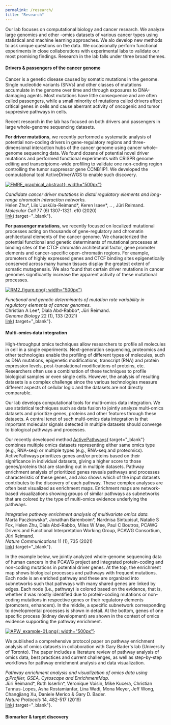 ```yaml
---
permalink: /research/
title: "Research"
---
```


Our lab focuses on computational biology and cancer research. We analyze large genomics and other -omics datasets of various cancer types using statistical and machine learning approaches. We alo develop new methods to ask unique questions on the data. We occasionally perform functional experiments in close collaborations with experimental labs to validate our most promising findings. Research in the lab falls under three broad themes.

#### Drivers & passengers of the cancer genome

Cancer is a genetic disease caused by somatic mutations in the genome. Single nucleotide variants (SNVs) and other classes of mutations accumulate in the genome over time and through exposures to DNA-damaging agents. Most mutations have little consequence and are often called passengers, while a small minority of mutations called drivers affect critical genes in cells and cause aberrant activity of oncogenic and tumor suppresive pathways in cells.

Recent research in the lab has focused on both drivers and passengers in large whole-genome sequencing datasets.

**For driver mutations**, we recently performed a systematic analysis of potential non-coding drivers in gene-regulatory regions and three-dimensional interaction hubs of the cancer genome using cancer whole-genome sequencing data. We found dozens of potential novel driver mutations and performed functional experiments with CRISPR genome editing and transcriptome-wide profiling to validate one non-coding region controlling the tumor suppressor gene CCNB1IP1. We developed the computational tool ActiveDriverWGS to enable such discovery. 

[![FMRE_graphical_abstract](/assets/images/research/FMRE_graphical_abstract.png){: width="500px"}](/assets/images/research/FMRE_graphical_abstract.png)

*Candidate cancer driver mutations in distal regulatory elements and long-range chromatin interaction networks.*  
Helen Zhu\*, Liis Uusküla-Reimand\*, Keren Isaev\*, .. , Jüri Reimand.  
*Molecular Cell* 77 (6) 1307-1321. e10 (2020)  
[link](https://www.sciencedirect.com/science/article/pii/S1097276519309578){:target="_blank"}.  

**For passenger mutations**, we recently focused on localized mutational processes acting on thousands of gene-regulatory and chromatin architectural elements of the cancer genome. We characterized the potential functional and genetic determinants of mutational processes at binding sites of the CTCF chromatin architectural factor, gene promoter elements and cancer-specific open-chromatin regions. For example, promoters of highly expressed genes and CTCF binding sites epigenetically conserved across many human tissues display the greatest extent of somatic mutagenesis. We also found that certain driver mutations in cancer genomes significantly increase the apparent activity of these mutational processes.

[![RM2_figure.png](/assets/images/research/RM2_figure.png){: width="500px"}](/assets/images/research/RM2_figure.png)

*Functional and genetic determinants of mutation rate variability in regulatory elements of cancer genomes.*  
Christian A Lee\*, Diala Abd-Rabbo\*, Jüri Reimand.  
*Genome Biology* 22 (1), 133 (2021)  
[link](https://genomebiology.biomedcentral.com/articles/10.1186/s13059-021-02318-x){:target="_blank"}.


#### Multi-omics data integration

High-throughput omics techniques allow researchers to profile all molecules in cell in a single experiments. Next-generation sequencing, proteomics and other technologies enable the profiling of different types of molecules, such as DNA mutations, epigenetic modifications, transcript (RNA) and protein expression levels, post-translational modifications of proteins, etc. Researchers often use a combination of these techniques to profile biological samples or even single cells. However, the analysis of resulting datasets is a complex challenge since the various technologies measure different aspects of cellular logic and the datasets are not directly comparable. 

Our lab develops computational tools for multi-omics data integration. We use statistical techniques such as data fusion to jointly analyze multi-omics datasets and prioritize genes, proteins and other features through these datasets. A central tenet of such multi-omics data integration is that important molecular signals detected in multiple datasets should converge to biological pathways and processes. 

Our recently developed method [ActivePathways](https://github.com/reimandlab/ActivePathways){:target="_blank"} combines multiple omics datasets representing either same omics type (e.g., RNA-seq) or multiple types (e.g., RNA-seq and proteomics). ActivePathways prioritizes genes and/or proteins based on their significance in individual datasets, giving a higher score to those genes/proteins that are standing out in multiple datasets. Pathway enrichment analysis of prioritized genes reveals pathways and processes characteristic of these genes, and also shows which of the input datasets contributes to the discovery of each pathway. These complex analyses are often best visualized as enrichment maps. Enrichment maps are network-based visualizations showing groups of similar pathways as subnetworks that are colored by the type of multi-omics evidence underlying the pathways. 

*Integrative pathway enrichment analysis of multivariate omics data.*  
Marta Paczkowska\*, Jonathan Barenboim\*, Nardnisa Sintupisut, Natalie S Fox, Helen Zhu, Diala Abd-Rabbo, Miles W Mee, Paul C Boutros, PCAWG Drivers and Functional Interpretation Working Group, PCAWG Consortium, Jüri Reimand.  
*Nature Communications* 11 (1), 735 (2021)  
[link](https://www.nature.com/articles/s41467-019-13983-9){:target="_blank"}.

In the example below, we jointly analyzed whole-genome sequencing data of human cancers in the PCAWG project and integrated protein-coding and non-coding mutations in potential driver genes. At the top, the enrichment map shows biological processes and pathways with frequent mutations. Each node is an enriched pathway and these are organized into subnetworks such that pathways with many shared genes are linked by edges. Each node (i.e., pathway) is colored based on the evidence, that is, whether it was mostly identified due to protein-coding mutations or non-coding mutations in respective genes or their regulatory elements (promoters, enhancers). In the middle, a specific subnetwork corresponding to developmental processes is shown in detail. At the bottom, genes of one specific process (kidney development) are shown in the context of omics evidence supporting the pathway enrichment. 

[![APW_example-01.png](/assets/images/research/APW_example-01.png){: width="500px"}](/assets/images/research/APW_example-01.png)

We published a comprehensive protocol paper on pathway enrichment analysis of omics datasets in collaboration with Gary Bader's lab (University of Toronto). The paper includes a literature review of pathway analysis of omics data, best practices and current challenges, as well as step-by-step workflows for pathway enrichment analysis and data visualization. 

*Pathway enrichment analysis and visualization of omics data using g:Profiler, GSEA, Cytoscape and EnrichmentMap.*  
Jüri Reimand\*, Ruth Isserlin\*, Veronique Voisin, Mike Kucera, Christian Tannus-Lopes, Asha Rostamianfar, Lina Wadi, Mona Meyer, Jeff Wong, Changjiang Xu, Daniele Merico & Gary D. Bader.  
*Nature Protocols* 14, 482-517 (2019)  
[link](https://www.nature.com/articles/s41596-018-0103-9){:target="_blank"}.

#### Biomarker & target discovery


















